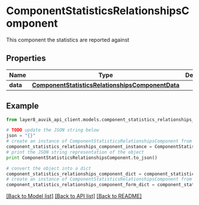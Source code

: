 # ComponentStatisticsRelationshipsComponent

This component the statistics are reported against

## Properties
Name | Type | Description | Notes
------------ | ------------- | ------------- | -------------
**data** | [**ComponentStatisticsRelationshipsComponentData**](ComponentStatisticsRelationshipsComponentData.md) |  | [optional] 

## Example

```python
from layer8_auvik_api_client.models.component_statistics_relationships_component import ComponentStatisticsRelationshipsComponent

# TODO update the JSON string below
json = "{}"
# create an instance of ComponentStatisticsRelationshipsComponent from a JSON string
component_statistics_relationships_component_instance = ComponentStatisticsRelationshipsComponent.from_json(json)
# print the JSON string representation of the object
print ComponentStatisticsRelationshipsComponent.to_json()

# convert the object into a dict
component_statistics_relationships_component_dict = component_statistics_relationships_component_instance.to_dict()
# create an instance of ComponentStatisticsRelationshipsComponent from a dict
component_statistics_relationships_component_form_dict = component_statistics_relationships_component.from_dict(component_statistics_relationships_component_dict)
```
[[Back to Model list]](../README.md#documentation-for-models) [[Back to API list]](../README.md#documentation-for-api-endpoints) [[Back to README]](../README.md)


